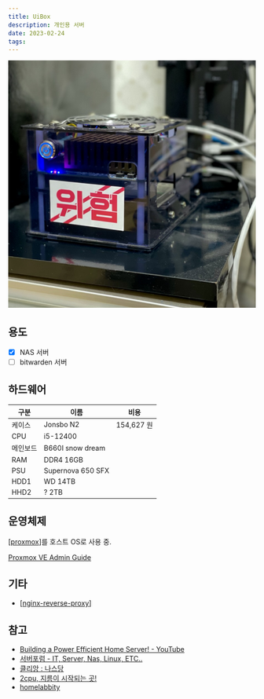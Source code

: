 ```yaml
---
title: UiBox
description: 개인용 서버
date: 2023-02-24
tags:
---
```


![](/assets/uibox.jpeg)

## 용도

- [x] NAS 서버
- [ ] bitwarden 서버

## 하드웨어

| 구분     | 이름              | 비용       |
| -------- | ----------------- | ---------- |
| 케이스   | Jonsbo N2         | 154,627 원 |
| CPU      | i5-12400          |            |
| 메인보드 | B660I snow dream  |            |
| RAM      | DDR4 16GB         |            |
| PSU      | Supernova 650 SFX |            |
| HDD1     | WD 14TB           |            |
| HHD2     | ? 2TB             |            |

## 운영체제

[[proxmox]]를 호스트 OS로 사용 중.

[Proxmox VE Admin Guide](https://pve.proxmox.com/pve-docs/pve-admin-guide.html)

## 기타

- [[nginx-reverse-proxy]]

## 참고

- [Building a Power Efficient Home Server! - YouTube](https://www.youtube.com/watch?v=MucGkPUMjNo&t=1s)
- [서버포럼 - IT, Server, Nas, Linux, ETC..](https://svrforum.com/)
- [클리앙 : 나스당](https://www.clien.net/service/board/cm_nas)
- [2cpu, 지름이 시작되는 곳!](https://www.2cpu.co.kr/)
- [homelabbity](https://www.reddit.com/r/homelab/)

[//do]: # "inner-links"

[nginx-reverse-proxy]: nginx-reverse-proxy.md
[proxmox]: proxmox.md

[//end]: # "2023-07-12 07:28"

